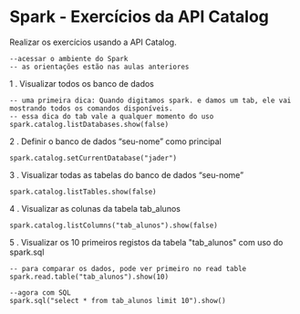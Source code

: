 # Spark - Exercícios da API Catalog

Realizar os exercícios usando a API Catalog.

    --acessar o ambiente do Spark
    -- as orientações estão nas aulas anteriores

1 . Visualizar todos os banco de dados

    -- uma primeira dica: Quando digitamos spark. e damos um tab, ele vai mostrando todos os comandos disponíveis. 
    -- essa dica do tab vale a qualquer momento do uso
    spark.catalog.listDatabases.show(false)

2 . Definir o banco de dados “seu-nome” como principal

    spark.catalog.setCurrentDatabase("jader")

3 . Visualizar todas as tabelas do banco de dados “seu-nome”

    spark.catalog.listTables.show(false)

4 . Visualizar as colunas da tabela tab_alunos

    spark.catalog.listColumns("tab_alunos").show(false)

5 .  Visualizar os 10 primeiros registos da tabela "tab_alunos" com uso do spark.sql

    -- para comparar os dados, pode ver primeiro no read table
    spark.read.table("tab_alunos").show(10)
    
    --agora com SQL
    spark.sql("select * from tab_alunos limit 10").show()

